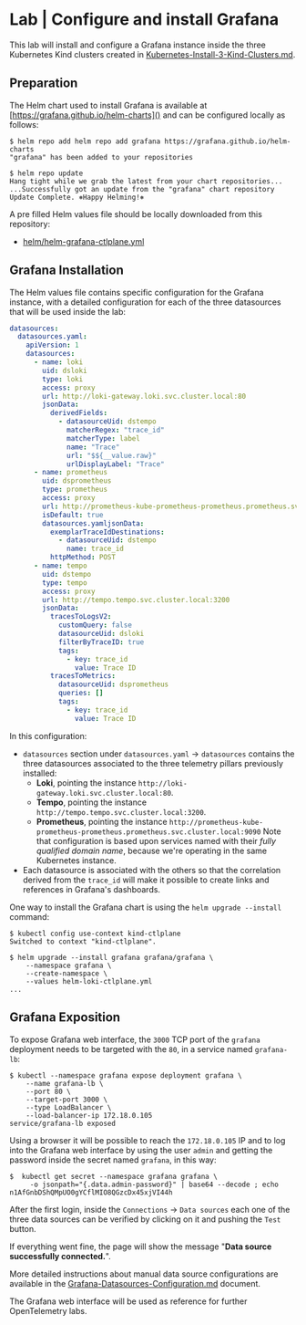 # Lab | Configure and install Grafana

This lab will install and configure a Grafana instance inside the three Kubernetes
Kind clusters created in [Kubernetes-Install-3-Kind-Clusters.md](../../Common/Kubernetes-Install-3-Kind-Clusters.md).

## Preparation

The Helm chart used to install Grafana is available at [https://grafana.github.io/helm-charts]()
and can be configured locally as follows:

```console
$ helm repo add helm repo add grafana https://grafana.github.io/helm-charts
"grafana" has been added to your repositories

$ helm repo update
Hang tight while we grab the latest from your chart repositories...
...Successfully got an update from the "grafana" chart repository
Update Complete. ⎈Happy Helming!⎈
```

A pre filled Helm values file should be locally downloaded from this repository:

- [helm/helm-grafana-ctlplane.yml]()

## Grafana Installation

The Helm values file contains specific configuration for the Grafana instance,
with a detailed configuration for each of the three datasources that will be
used inside the lab:

```yaml
datasources:
  datasources.yaml:
    apiVersion: 1
    datasources:
      - name: loki
        uid: dsloki
        type: loki
        access: proxy
        url: http://loki-gateway.loki.svc.cluster.local:80
        jsonData:
          derivedFields:
            - datasourceUid: dstempo
              matcherRegex: "trace_id"
              matcherType: label
              name: "Trace"
              url: "$${__value.raw}"
              urlDisplayLabel: "Trace"
      - name: prometheus
        uid: dsprometheus
        type: prometheus
        access: proxy
        url: http://prometheus-kube-prometheus-prometheus.prometheus.svc.cluster.local:9090
        isDefault: true
        datasources.yamljsonData:
          exemplarTraceIdDestinations:
            - datasourceUid: dstempo
              name: trace_id
          httpMethod: POST
      - name: tempo
        uid: dstempo
        type: tempo
        access: proxy
        url: http://tempo.tempo.svc.cluster.local:3200
        jsonData:
          tracesToLogsV2:
            customQuery: false
            datasourceUid: dsloki
            filterByTraceID: true
            tags:
              - key: trace_id
                value: Trace ID
          tracesToMetrics:
            datasourceUid: dsprometheus
            queries: []
            tags:
              - key: trace_id
                value: Trace ID
```

In this configuration:

- `datasources` section under `datasources.yaml` -> `datasources` contains the
  three datasources associated to the three telemetry pillars previously
  installed:
  - **Loki**, pointing the instance `http://loki-gateway.loki.svc.cluster.local:80`.
  - **Tempo**, pointing the instance `http://tempo.tempo.svc.cluster.local:3200`.
  - **Prometheus**, pointing the instance `http://prometheus-kube-prometheus-prometheus.prometheus.svc.cluster.local:9090`
  Note that configuration is based upon services named with their _fully
  qualified domain name_, because we're operating in the same Kubernetes
  instance.
- Each datasource is associated with the others so that the correlation derived
  from the `trace_id` will make it possible to create links and references in
  Grafana's dashboards.

One way to install the Grafana chart is using the `helm upgrade --install`
command:

```console
$ kubectl config use-context kind-ctlplane
Switched to context "kind-ctlplane".

$ helm upgrade --install grafana grafana/grafana \
    --namespace grafana \
    --create-namespace \
    --values helm-loki-ctlplane.yml
...
```

## Grafana Exposition

To expose Grafana web interface, the `3000` TCP port of the `grafana` deployment
needs to be targeted with the `80`, in a service named `grafana-lb`:

```console
$ kubectl --namespace grafana expose deployment grafana \
    --name grafana-lb \
    --port 80 \
    --target-port 3000 \
    --type LoadBalancer \
    --load-balancer-ip 172.18.0.105
service/grafana-lb exposed
```

Using a browser it will be possible to reach the `172.18.0.105` IP and to log
into the Grafana web interface by using the user `admin` and getting the
password inside the secret named `grafana`, in this way:

```console
$  kubectl get secret --namespace grafana grafana \
     -o jsonpath="{.data.admin-password}" | base64 --decode ; echo
n1AfGnbDShQMpUO0gYCflMIO8QGzcDx45xjVI44h
```

After the first login, inside the `Connections` -> `Data sources` each one of
the three data sources can be verified by clicking on it and pushing the `Test`
button.

If everything went fine, the page will show the message "**Data source
successfully connected.**".

More detailed instructions about manual data source configurations are available
in the [Grafana-Datasources-Configuration.md]() document.

The Grafana web interface will be used as reference for further OpenTelemetry
labs.
